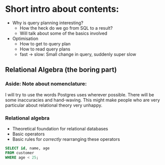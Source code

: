 # Short intro about contents:
* Why is query planning interesting?
    * How the heck do we go from SQL to a result?
    * Will talk about some of the basics involved
* Optimisation
    * How to get to query plan
    * How to read query plans
    * fast -> slow: Small change in query, suddenly super slow

## Relational Algebra (the boring part)

### Aside: Note about nomenclature:
I will try to use the words Postgres uses wherever possible. There will be some inaccuracies and hand-waving. This might make people who are very particular about relational theory very unhappy.

### Relational algebra
* Theoretical foundation for relational databases
* Basic operators
* Basic rules for *correctly* rearranging these operators

```sql
SELECT id, name, age
FROM customer
WHERE age < 25;
```
